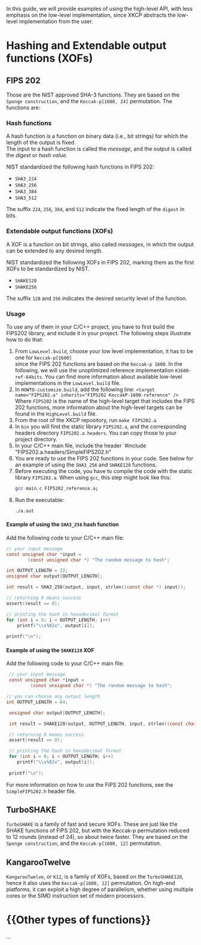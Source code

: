 In this guide, we will provide examples of using the high-level API, with less emphasis on 
the low-level implementation, since XKCP abstracts the low-level implementation from the user.

# Hashing and Extendable output functions (XOFs)

## FIPS 202
Those are the NIST approved SHA-3 functions. They are based on the `Sponge construction`, and the `Keccak-p[1600, 24]` permutation.
The functions are:

### Hash functions
A hash function is a function on binary data (i.e., bit strings) for which the length of the output is fixed. <br> 
The input to a hash function is called the _message_, and the output is called the _digest_ or _hash value_. 

NIST standardized the following hash functions in FIPS 202:
- `SHA3_224`
- `SHA3_256`
- `SHA3_384`
- `SHA3_512`

The suffix `224`, `256`, `384`, and `512` indicate the fixed length of the `digest` in bits.

[//]: # (TODO: verify the above statement)

### Extendable output functions (XOFs)
A XOF is a function on bit strings, also called _messages_, in which the output can be extended to any desired length. <br>

NIST standardized the following XOFs in FIPS 202, marking them as the first XOFs to be standardized by NIST.
- `SHAKE128`
- `SHAKE256`

The suffix `128` and `256` indicates the desired security level of the function.

### Usage

To use any of them in your C/C++ project, you have to first build the FIPS202 library, and include it in your project.
The following steps illustrate how to do that:

1. From `LowLevel.build`, choose your low level implementation, it has to be one for `Keccak-p[1600]`  
since the FIPS 202 functions are based on the `Keccak-p 1600`. In the following,
we will use the unoptimized reference implementation `K1600-ref-64bits`.
You can find more information about available low-level implementations in the `LowLevel.build` file.
2. In `HOWTO-customize.build`, add the following line:
```<target name="FIPS202.a" inherits="FIPS202 KeccakP-1600-reference" />```
Where `FIPS202` is the name of the high-level target that includes the FIPS 202 functions, 
more information about the high-level targets can be found in the `HighLevel.build` file.
3. From the root of the XKCP repository, run `make FIPS202.a`
4. In `bin` you will find the static library `FIPS202.a`, and the corresponding headers directory `FIPS202.a.headers`.
You can copy those to your project directory.
5. In your C/C++ main file, include the header `#include "FIPS202.a.headers/SimpleFIPS202.h"
6. You are ready to use the FIPS 202 functions in your code. See below for an example of using the `SHA3_256` and `SHAKE128` functions.
7. Before executing the code, you have to compile the code with the static library `FIPS202.a`.
   When using `gcc`, this step might look like this:
    ```bash
    gcc main.c FIPS202_reference.a;
    ```
8. Run the executable:
    ```bash
    ./a.out
    ```

#### Example of using the `SHA3_256` hash function
    
Add the following code to your C/C++ main file:

```c
// your input message
const unsigned char *input = 
        (const unsigned char *) "The random message to hash";

int OUTPUT_LENGTH = 32;
unsigned char output[OUTPUT_LENGTH];

int result = SHA3_256(output, input, strlen((const char *) input));

// returning 0 means success
assert(result == 0);

// printing the hash in hexadecimal format
for (int i = 0; i < OUTPUT_LENGTH; i++)
    printf("\\x%02x", output[i]);
 
printf("\n");
```

#### Example of using the `SHAKE128` XOF

Add the following code to your C/C++ main file:

```c
 // your input message
 const unsigned char *input = 
         (const unsigned char *) "The random message to hash";

// you can choose any output length
int OUTPUT_LENGTH = 64;

 unsigned char output[OUTPUT_LENGTH];

 int result = SHAKE128(output, OUTPUT_LENGTH, input, strlen((const char *) input));

 // returning 0 means success
 assert(result == 0);

 // printing the hash in hexadecimal format
 for (int i = 0; i < OUTPUT_LENGTH; i++)
    printf("\\x%02x", output[i]);
 
 printf("\n");
```

For more information on how to use the FIPS 202 functions, see the `SimpleFIPS202.h` header file.

## TurboSHAKE
`TurboSHAKE` is a family of fast and secure XOFs. These are just like the SHAKE functions of FIPS 202, but with the 
Keccak-p permutation reduced to 12 rounds (instead of 24), so about twice faster. 
They are based on the `Sponge construction`, and the `Keccak-p[1600, 12]` permutation.

[//]: # (TODO: add example)

## KangarooTwelve
`KangarooTwelve`, or `K12`, is a family of XOFs, based on the `TurboSHAKE128`, hence it also uses the `Keccak-p[1600, 12]` permutation.
On high-end platforms, it can exploit a high degree of parallelism, whether using multiple cores or the SIMD instruction set of modern processors.

[//]: # (TODO: add example)

# {{Other types of functions}}

...